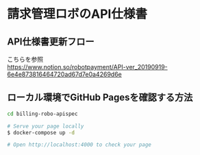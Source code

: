 # 請求管理ロボのAPI仕様書

## API仕様書更新フロー

こちらを参照  
https://www.notion.so/robotpayment/API-ver_20190919-6e4e873816464720ad67d7e0a4269d6e

## ローカル環境でGitHub Pagesを確認する方法

```bash
cd billing-robo-apispec

# Serve your page locally
$ docker-compose up -d

# Open http://localhost:4000 to check your page
```
